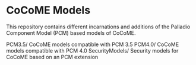 # CoCoME Models

This repository contains different incarnations and additions of the
Palladio Component Model (PCM) based models of CoCoME.

PCM3.5/		CoCoME models compatible with PCM 3.5
PCM4.0/		CoCoME models compatible with PCM 4.0
SecurityModels/	Security models for CoCoME based on an PCM extension

